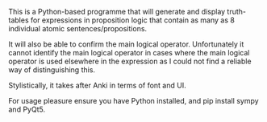This is a Python-based programme that will generate and display truth-tables for expressions in proposition logic that contain as many as 8 individual atomic sentences/propositions.  

It will also be able to confirm the main logical operator. Unfortunately it cannot identify the main logical operator in cases where the main logical operator is used elsewhere in the expression as I could not find a reliable way of distinguishing this.

Stylistically, it takes after Anki in terms of font and UI. 

For usage pleasure ensure you have Python installed, and pip install sympy and PyQt5.
